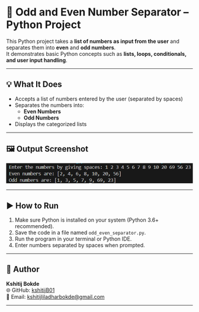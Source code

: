# 🔢 Odd and Even Number Separator – Python Project

This Python project takes a **list of numbers as input from the user** and separates them into **even** and **odd numbers**.  
It demonstrates basic Python concepts such as **lists, loops, conditionals, and user input handling**.

---

## 💡 What It Does

- Accepts a list of numbers entered by the user (separated by spaces)  
- Separates the numbers into:
  - **Even Numbers**
  - **Odd Numbers**  
- Displays the categorized lists  

---

## 🖼️ Output Screenshot

![Output](Output.png)

---

## ▶️ How to Run

1. Make sure Python is installed on your system (Python 3.6+ recommended).  
2. Save the code in a file named `odd_even_separator.py`.  
3. Run the program in your terminal or Python IDE.  
4. Enter numbers separated by spaces when prompted.  

---

## 👤 Author

**Kshitij Bokde**  
🌐 GitHub: [kshitijB01](https://github.com/kshitijB01)  
📧 Email: [kshitijliladharbokde@gmail.com](mailto:kshitijliladharbokde@gmail.com)

---

